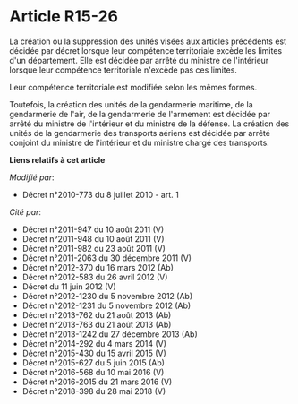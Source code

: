 # Article R15-26

La création ou la suppression des unités visées aux articles précédents est décidée par décret lorsque leur compétence
territoriale excède les limites d'un département. Elle est décidée par arrêté du ministre de l'intérieur lorsque leur
compétence territoriale n'excède pas ces limites.

Leur compétence territoriale est modifiée selon les mêmes formes.

Toutefois, la création des unités de la gendarmerie maritime, de la gendarmerie de l'air, de la gendarmerie de l'armement est
décidée par arrêté du ministre de l'intérieur et du ministre de la défense. La création des unités de la gendarmerie des
transports aériens est décidée par arrêté conjoint du ministre de l'intérieur et du ministre chargé des transports.

**Liens relatifs à cet article**

_Modifié par_:

  - Décret n°2010-773 du 8 juillet 2010 - art. 1

_Cité par_:

  - Décret n°2011-947 du 10 août 2011 (V)
  - Décret n°2011-948 du 10 août 2011 (V)
  - Décret n°2011-982 du 23 août 2011 (V)
  - Décret n°2011-2063 du 30 décembre 2011 (V)
  - Décret n°2012-370 du 16 mars 2012 (Ab)
  - Décret n°2012-583 du 26 avril 2012 (V)
  - Décret du 11 juin 2012 (V)
  - Décret n°2012-1230 du 5 novembre 2012 (Ab)
  - Décret n°2012-1231 du 5 novembre 2012 (Ab)
  - Décret n°2013-762 du 21 août 2013 (Ab)
  - Décret n°2013-763 du 21 août 2013 (Ab)
  - Décret n°2013-1242 du 27 décembre 2013 (Ab)
  - Décret n°2014-292 du 4 mars 2014 (V)
  - Décret n°2015-430 du 15 avril 2015 (V)
  - Décret n°2015-627 du 5 juin 2015 (Ab)
  - Décret n°2016-568 du 10 mai 2016 (V)
  - Décret n°2016-2015 du 21 mars 2016 (V)
  - Décret n°2018-398 du 28 mai 2018 (V)
